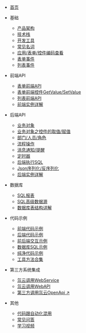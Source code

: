 * [首页](/)


* 基础

  * [产品架构](/doc/arch)
  * [技术栈](/doc/language)
  * [开发工具](/doc/dev-tools)
  * [常见名词](/doc/noun)
  * [应用/表单/控件编码查看](/doc/check-code)
  * [表单事件](/doc/form-events)
  * [列表事件](/doc/list-events)


* 前端API

  * [表单前端API](/doc/form-js-api)
  * [表单前端控件GetValue/SetValue](/doc/form-js-set-get)
  * [列表前端API](/doc/list-js-api)
  * [前端实例详解](/doc/js-instance)


* 后端API
  
  * [业务对象](/doc/biz-object)
  * [业务对象之控件的取值/赋值](/doc/bo-set-get)
  * [部门/人员/角色](/doc/organization)
  * [流程操作](/doc/workflow)
  * [消息通知/提醒](/doc/notification)
  * [定时器](/doc/timer)
  * [后端执行SQL](/doc/exec-sql)
  * [Json序列化/反序列化](doc/cs-json)
  * [后端实例详解](/doc/cs-instance)


* 数据库

  * [SQL报表](doc/sql-report)
  * [SQL高级数据源](doc/sql-dashboard)
  * [数据库表结构详解](/doc/database)


* 代码示例

  * [前端代码示例](/doc/js-example)
  * [后端代码示例](/doc/cs-example)
  * [前后端交互示例](/doc/interactive-example)
  * [数据库SQL示例](/doc/sql-example)
  * [纯净代码示例](/doc/pure-example)
  * [工具方法合集](/doc/tool-function.md)


* 第三方系统集成

  * [氚云调用WebService](/doc/req-ws)
  * [氚云调用WebAPI](/doc/req-api)
  * [第三方调用氚云OpenApi ↗](https://h3yun-pro-doc-openapi.apifox.cn/ ':target=_blank')


* 其他
  
  * [代码跟自动化混用](/doc/automation)
  * [常见问答](/doc/faq)
  * [学习视频](/doc/video)
